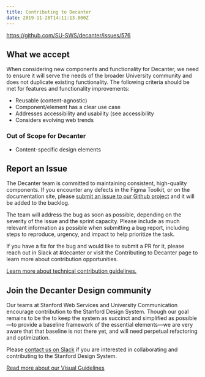 ```yaml
---
title: Contributing to Decanter
date: 2019-11-28T14:11:13.000Z
---
```

https://github.com/SU-SWS/decanter/issues/576

## What we accept

When considering new components and functionality for Decanter, we need to ensure it will serve the needs of the broader University community and does not duplicate existing functionality. The following criteria should be met for features and functionality improvements:

* Reusable (content-agnostic)
* Component/element has a clear use case
* Addresses accessibility and usability (see accessibility
* Considers evolving web trends

### Out of Scope for Decanter

* Content-specific design elements

## Report an Issue

The Decanter team is committed to maintaining consistent, high-quality components. If you encounter any defects in the Figma Toolkit, or on the documentation site, please [submit an issue to our Github project](https://github.com/SU-SWS/decanter) and it will be added to the backlog.

The team will address the bug as soon as possible, depending on the severity of the issue and the sprint capacity. Please include as much relevant information as possible when submitting a bug report, including steps to reproduce, urgency, and impact to help prioritize the task.

If you have a fix for the bug and would like to submit a PR for it, please reach out in Slack at #decanter or visit the Contributing to Decanter page to learn more about contribution opportunities.

[Learn more about technical contribution guidelines.](/page/about-contributing/)

## Join the Decanter Design community

Our teams at Stanford Web Services and University Communication encourage contribution to the Stanford Design System. Though our goal remains to be the to keep the system as succinct and simplified as possible—to provide a baseline framework of the essential elements—we are very aware that that baseline is not there yet, and will need perpetual refactoring and optimization. 

Please [contact us on Slack](/page/about-contributing-how-to-communicate/) if you are interested in collaborating and contributing to the Stanford Design System.

[Read more about our Visual Guidelines](/page/visual-guidelines/)
